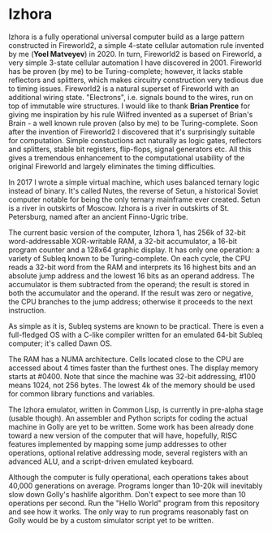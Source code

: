 # Izhora
Izhora is a fully operational universal computer build as a large pattern constructed in Fireworld2, a simple 4-state cellular automation rule invented by me (**Yoel Matveyev**) in 2020. In turn, Fireworld2 is based on Fireworld, a very simple 3-state cellular automation I have discovered in 2001. Fireworld has be proven (by me) to be Turing-complete; however, it lacks stable reflectors and splitters, which makes circuitry construction very tedious due to timing issues. Fireworld2 is a natural superset of Fireworld with an additional wiring state. "Electrons", i.e. signals bound to the wires, run on top of immutable wire structures. I would like to thank **Brian Prentice** for giving me inspiration by his rule Wilfred invented as a superset of Brian's Brain - a well known rule proven (also by me) to be Turing-complete. Soon after the invention of Fireworld2 I discovered that it's surprisingly suitable for computation. Simple constuctions act naturally as logic gates, reflectors and splitters,  stable bit registers, flip-flops, signal generators etc. All this gives a tremendous enhancement to the computational usability of the original Fireworld and largely eliminates the timing difficulties.

In 2017 I wrote a simple virtual machine, which uses balanced ternary logic instead of binary. It's called Nutes, the reverse of Setun, a historical Soviet computer notable for being the only ternary mainframe ever created. Setun is a river in outskirts of Moscow. Izhora is a river in outskirts of St. Petersburg, named after an ancient Finno-Ugric tribe.

The current basic version of the computer, Izhora 1, has 256k of 32-bit word-addressable XOR-writable RAM, a 32-bit accumulator, a 16-bit program counter and a 128x64 graphic display. It has only one operation: a variety of Subleq known to be Turing-complete. On each cycle, the CPU reads a 32-bit word from the RAM and interprets its 16 highest bits and an absolute jump address and the lowest 16 bits as an operand address. The accumulator is them subtracted from the operand; the result is stored in both the accumulator and the operand. If the result was zero or negative, the CPU branches to the jump address; otherwise it proceeds to the next instruction.

As simple as it is, Subleq systems are known to be practical. There is even a full-fledged OS with a C-like compiler written for an emulated 64-bit Subleq computer; it's called Dawn OS.

The RAM has a NUMA architecture. Cells located close to the CPU are accessed about 4 times faster than the furthest ones. The display memory starts at #0400. Note that since the machine was 32-bit addressing, #100 means 1024, not 256 bytes. The lowest 4k of the memory should be used for common library functions and variables.

The Izhora emulator, written in Common Lisp, is currently in pre-alpha stage (usable though). An assembler and Python scripts for coding the actual machine in Golly are yet to be written. Some work has been already done toward a new version of the computer that will have, hopefully, RISC features implemented by mapping some jump addresses to other operations, optional relative addressing mode, several registers with an advanced ALU, and a script-driven emulated keyboard.

Although the computer is fully operational, each operations takes about 40,000 generations on average. Programs longer than 10-20k will inevitably slow down Golly's hashlife algorithm. Don't expect to see more than 10 operations per second. Run the "Hello World" program from this repository and see how it works. The only way to run programs reasonably fast on Golly would be by a custom simulator script yet to be written.
 
